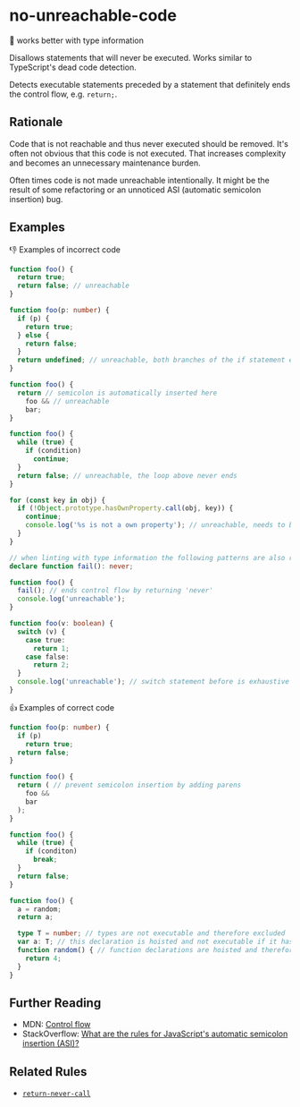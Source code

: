 # no-unreachable-code

:mag_right: works better with type information

Disallows statements that will never be executed. Works similar to TypeScript's dead code detection.

Detects executable statements preceded by a statement that definitely ends the control flow, e.g. `return;`.

## Rationale

Code that is not reachable and thus never executed should be removed. It's often not obvious that this code is not executed. That increases complexity and becomes an unnecessary maintenance burden.

Often times code is not made unreachable intentionally. It might be the result of some refactoring or an unnoticed ASI (automatic semicolon insertion) bug.

## Examples

:thumbsdown: Examples of incorrect code

```ts
function foo() {
  return true;
  return false; // unreachable
}

function foo(p: number) {
  if (p) {
    return true;
  } else {
    return false;
  }
  return undefined; // unreachable, both branches of the if statement end control flow
}

function foo() {
  return // semicolon is automatically inserted here
    foo && // unreachable
    bar;
}

function foo() {
  while (true) {
    if (condition)
      continue;
  }
  return false; // unreachable, the loop above never ends
}

for (const key in obj) {
  if (!Object.prototype.hasOwnProperty.call(obj, key)) {
    continue;
    console.log('%s is not a own property'); // unreachable, needs to be swapped with the continue
  }
}

// when linting with type information the following patterns are also recognized
declare function fail(): never;

function foo() {
  fail(); // ends control flow by returning 'never'
  console.log('unreachable');
}

function foo(v: boolean) {
  switch (v) {
    case true:
      return 1;
    case false:
      return 2;
  }
  console.log('unreachable'); // switch statement before is exhaustive (handles every possible value), so this statement can never be executed
}
```

:thumbsup: Examples of correct code

```ts
function foo(p: number) {
  if (p)
    return true;
  return false;
}

function foo() {
  return ( // prevent semicolon insertion by adding parens
    foo &&
    bar
  );
}

function foo() {
  while (true) {
    if (conditon)
      break;
  }
  return false;
}

function foo() {
  a = random;
  return a;

  type T = number; // types are not executable and therefore excluded
  var a: T; // this declaration is hoisted and not executable if it has no initializer
  function random() { // function declarations are hoisted and therefore reachable
    return 4;
  }
}
```

## Further Reading

* MDN: [Control flow](https://developer.mozilla.org/en-US/docs/Web/JavaScript/Guide/Control_flow_and_error_handling)
* StackOverflow: [What are the rules for JavaScript's automatic semicolon insertion (ASI)?](https://stackoverflow.com/questions/2846283/what-are-the-rules-for-javascripts-automatic-semicolon-insertion-asi)

## Related Rules

* [`return-never-call`](return-never-call.md)
